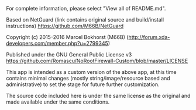 For complete information, please select "View all of README.md".

Based on NetGuard (link contains original source and build/install instructions) https://github.com/M66B/NetGuard

Copyright (c) 2015-2016 Marcel Bokhorst (M66B) (http://forum.xda-developers.com/member.php?u=2799345)

Published under the GNU General Public License v3 https://github.com/Romascu/NoRootFirewall-Custom/blob/master/LICENSE

This app is intended as a custom version of the above app, at this time contains minimal changes (mostly string/image/resource based and administrative) to set the stage for future further customization.

The source code included here is under the same license as the original and made available under the same conditions.